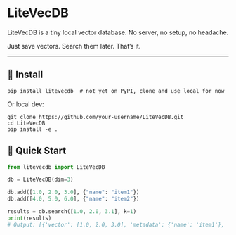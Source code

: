 # LiteVecDB
LiteVecDB is a tiny local vector database. No server, no setup, no headache.

Just save vectors. Search them later. That’s it.

---

## 🔧 Install

```
pip install litevecdb  # not yet on PyPI, clone and use local for now
```

Or local dev:
```
git clone https://github.com/your-username/LiteVecDB.git
cd LiteVecDB
pip install -e .
```

## 🚀 Quick Start
```python
from litevecdb import LiteVecDB

db = LiteVecDB(dim=3)

db.add([1.0, 2.0, 3.0], {"name": "item1"})
db.add([4.0, 5.0, 6.0], {"name": "item2"})

results = db.search([1.0, 2.0, 3.1], k=1)
print(results)
# Output: [{'vector': [1.0, 2.0, 3.0], 'metadata': {'name': 'item1'}, 'distance': 0.1}]
```